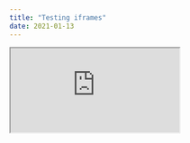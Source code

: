 ```yaml
---
title: "Testing iframes"
date: 2021-01-13
---
```


<iframe src="https://editor.p5js.org/lukeshannon/embed/gAK9ytDh5"></iframe>
